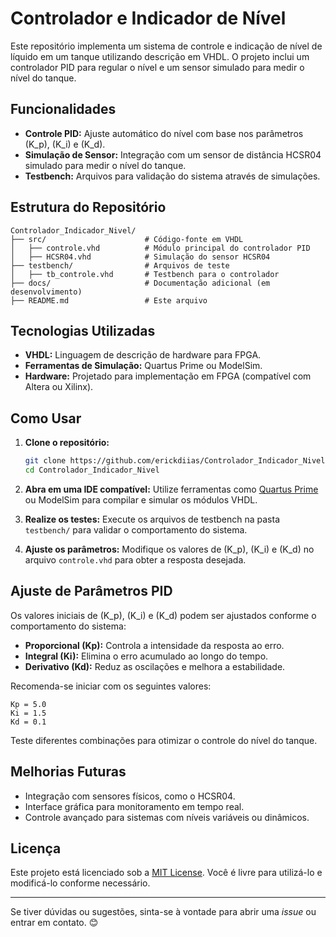 # Controlador e Indicador de Nível

Este repositório implementa um sistema de controle e indicação de nível de líquido em um tanque utilizando descrição em VHDL. O projeto inclui um controlador PID para regular o nível e um sensor simulado para medir o nível do tanque.

## Funcionalidades

- **Controle PID:** Ajuste automático do nível com base nos parâmetros \(K_p\), \(K_i\) e \(K_d\).
- **Simulação de Sensor:** Integração com um sensor de distância HCSR04 simulado para medir o nível do tanque.
- **Testbench:** Arquivos para validação do sistema através de simulações.

## Estrutura do Repositório

```plaintext
Controlador_Indicador_Nivel/
├── src/                      # Código-fonte em VHDL
│   ├── controle.vhd          # Módulo principal do controlador PID
│   ├── HCSR04.vhd            # Simulação do sensor HCSR04
├── testbench/                # Arquivos de teste
│   ├── tb_controle.vhd       # Testbench para o controlador
├── docs/                     # Documentação adicional (em desenvolvimento)
├── README.md                 # Este arquivo
```

## Tecnologias Utilizadas

- **VHDL:** Linguagem de descrição de hardware para FPGA.
- **Ferramentas de Simulação:** Quartus Prime ou ModelSim.
- **Hardware:** Projetado para implementação em FPGA (compatível com Altera ou Xilinx).

## Como Usar

1. **Clone o repositório:**
   ```bash
   git clone https://github.com/erickdiias/Controlador_Indicador_Nivel.git
   cd Controlador_Indicador_Nivel
   ```

2. **Abra em uma IDE compatível:**
   Utilize ferramentas como [Quartus Prime](https://www.intel.com/content/www/us/en/software/programmable/quartus-prime/overview.html) ou ModelSim para compilar e simular os módulos VHDL.

3. **Realize os testes:**
   Execute os arquivos de testbench na pasta `testbench/` para validar o comportamento do sistema.

4. **Ajuste os parâmetros:**
   Modifique os valores de \(K_p\), \(K_i\) e \(K_d\) no arquivo `controle.vhd` para obter a resposta desejada.

## Ajuste de Parâmetros PID

Os valores iniciais de \(K_p\), \(K_i\) e \(K_d\) podem ser ajustados conforme o comportamento do sistema:

- **Proporcional (Kp):** Controla a intensidade da resposta ao erro.
- **Integral (Ki):** Elimina o erro acumulado ao longo do tempo.
- **Derivativo (Kd):** Reduz as oscilações e melhora a estabilidade.

Recomenda-se iniciar com os seguintes valores:

```plaintext
Kp = 5.0
Ki = 1.5
Kd = 0.1
```

Teste diferentes combinações para otimizar o controle do nível do tanque.

## Melhorias Futuras

- Integração com sensores físicos, como o HCSR04.
- Interface gráfica para monitoramento em tempo real.
- Controle avançado para sistemas com níveis variáveis ou dinâmicos.

## Licença

Este projeto está licenciado sob a [MIT License](LICENSE). Você é livre para utilizá-lo e modificá-lo conforme necessário.

---

Se tiver dúvidas ou sugestões, sinta-se à vontade para abrir uma _issue_ ou entrar em contato. 😊

